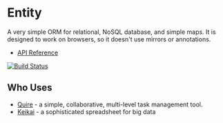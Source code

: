 # Entity

A very simple ORM for relational, NoSQL database, and simple maps. It is designed to work on browsers, so it doesn't use mirrors or annotations.

* [API Reference](http://www.dartdocs.org/documentation/entity/1.10.0)

[![Build Status](https://drone.io/github.com/rikulo/entity/status.png)](https://drone.io/github.com/rikulo/entity/latest)

## Who Uses

* [Quire](https://quire.io) - a simple, collaborative, multi-level task management tool.
* [Keikai](https://keikai.io) - a sophisticated spreadsheet for big data
